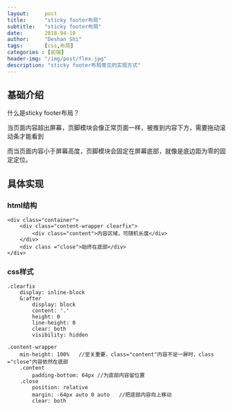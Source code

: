 ```yaml
---
layout:     post
title:      "sticky footer布局"
subtitle:   "sticky footer布局"
date:       2018-04-10
author:     "Deshan Shi"
tags: 		[css,布局]
categories : [前端]
header-img: "/img/post/flex.jpg"
description: "sticky footer布局常见的实现方式"
---
```



## 基础介绍

什么是sticky footer布局？

当页面内容超出屏幕，页脚模块会像正常页面一样，被推到内容下方，需要拖动滚动条才能看到

而当页面内容小于屏幕高度，页脚模块会固定在屏幕底部，就像是底边距为零的固定定位。 

## 具体实现

### html结构

	<div class="container">
    	<div class="content-wrapper clearfix">
    		<div class="content">内容区域，可随机长度</div>
    	</div>
		<div class ="close">始终在底部</div>
	</div>

### css样式

	.clearfix
		display: inline-block
		&:after
			display: block
			content: '.'
			height: 0
			line-height: 0
			clear: both
			visibility: hidden
	
	.content-wrapper
		min-height: 100%   //至关重要，class="content"内容不足一屏时，class ="close"内容依然在底部
		.content
			padding-bottom: 64px //为底部内容留位置
		.close
			position: relative
			margin: -64px auto 0 auto   //把底部内容向上移动
			clear: both
			


